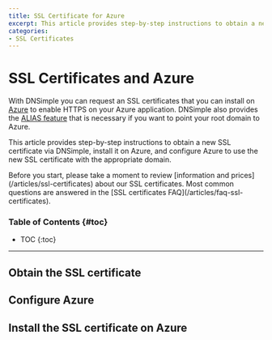 ```yaml
---
title: SSL Certificate for Azure
excerpt: This article provides step-by-step instructions to obtain a new SSL certificate via DNSimple, install it on Azure, and configure your Azure application.
categories:
- SSL Certificates
---
```


# SSL Certificates and Azure

With DNSimple you can request an SSL certificates that you can install on [Azure](https://azure.microsoft.com/) to enable HTTPS on your Azure application. DNSimple also provides the [ALIAS feature](/articles/alias-record/) that is necessary if you want to point your root domain to Azure.

This article provides step-by-step instructions to obtain a new SSL certificate via DNSimple, install it on Azure, and configure Azure to use the new SSL certificate with the appropriate domain.

<callout>
Before you start, please take a moment to review [information and prices](/articles/ssl-certificates) about our SSL certificates. Most common questions are answered in the [SSL certificates FAQ](/articles/faq-ssl-certificates).
</callout>

### Table of Contents {#toc}

* TOC
{:toc}

---

## Obtain the SSL certificate

## Configure Azure

## Install the SSL certificate on Azure
